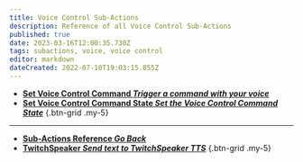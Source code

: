 ```yaml
---
title: Voice Control Sub-Actions
description: Reference of all Voice Control Sub-Actions
published: true
date: 2023-03-16T12:00:35.730Z
tags: subactions, voice, voice control
editor: markdown
dateCreated: 2022-07-10T19:03:15.855Z
---
```


* [<i class="mdi mdi-slash-forward-box primary--text"></i> **Set Voice Control Command *Trigger a command with your voice***](/Sub-Actions/Set-Voice-Control-Command)
* [<i class="mdi mdi-state-machine primary--text"></i> **Set Voice Control Command State *Set the Voice Control Command State***](/Sub-Actions/Set-Voice-Control-Command-State)
{.btn-grid .my-5}

---

- [<i class="mdi mdi-chevron-left"></i>**Sub-Actions Reference *Go Back***](/Sub-Actions)
- [<i class="mdi mdi-speaker text--twitch"></i> **TwitchSpeaker *Send text to TwitchSpeaker TTS***](/Sub-Actions/Speakerbot/Speak)
{.btn-grid .my-5}